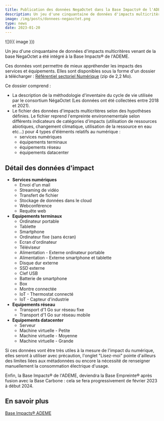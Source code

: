 ```yaml
---
title: Publication des données NegaOctet dans la Base Impacts® de l'ADEME
description: Un jeu d'une cinquantaine de données d'impacts multicritères venant de la base NegaOctet a été intégré à la Base Impacts de l'ADEME.
image: /img/posts/donnees-negaoctet.png
type: news
date: 2023-01-20
---
```


![]({{ image }})


Un jeu d'une cinquantaine de données d'impacts multicritères venant de la base NegaOctet a été intégré à la Base Impacts® de l'ADEME.

Ces données vont permettre de mieux appréhender les impacts des services et équipements. Elles sont disponibles sous la forme d'un dossier à télécharger : [Référentiel sectoriel Numérique](https://base-impacts.ademe.fr/documents/Numerique.zip) (zip de 2,2 Mo).

Ce dossier comprend : 

* La description de la méthodologie d'inventaire du cycle de vie utilisée par le consortium NégaOctet (Les données ont été collectées entre 2018 et 2021).
* Le fichier des données d'impacts multicritères selon des hypothèses définies. Le fichier reprend l'empreinte environnementale selon différents indicateurs de catégories d'impacts (utilisation de ressources abiotiques, changement climatique, utilisation de la ressource en eau etc...) pour 4 types d'éléments relatifs au numérique :  
    * services numériques
    * équipements terminaux
    * équipements réseau
    * équipements datacenter 

## Détail des données d'impact

* **Services numériques**
    * Envoi d'un mail
    * Streaming de vidéo
    * Transfert de fichier
    * Stockage de données dans le cloud
    * Webconférence
    * Requête web
* **Equipements terminaux**
    * Ordinateur portable
    * Tablette
    * Smartphone
    * Ordinateur fixe (sans écran)
    * Ecran d'ordinateur
    * Téléviseur
    * Alimentation - Externe ordinateur portable
    * Alimentation - Externe smartphone et tablette
    * Disque dur externe
    * SSD externe
    * Clef USB
    * Batterie de smartphone
    * Box
    * Montre connectée
    * IoT - Thermostat connecté
    * IoT - Capteur d'industrie
* **Equipements réseau**
    * Transport d'1 Go sur réseau fixe
    * Transport d'1 Go sur réseau mobile
* **Equipements datacenter**
    * Serveur
    * Machine virtuelle - Petite
    * Machine virtuelle - Moyenne
    * Machine virtuelle - Grande

Si ces données vont être très utiles à la mesure de l'impact du numérique, elles seront à utiliser avec précaution, l'onglet "Lisez-moi" pointe d'ailleurs des limites liées aux métadonnées ou encore la nécessité de renseigner manuellement la consommation électrique d'usage.

Enfin, la Base Impacts® de l'ADEME, deviendra la Base Empreinte® après fusion avec la Base Carbone : cela se fera progressivement de février 2023 à début 2024.

## En savoir plus

[Base Impacts® ADEME](https://base-impacts.ademe.fr/gestdoclist)
